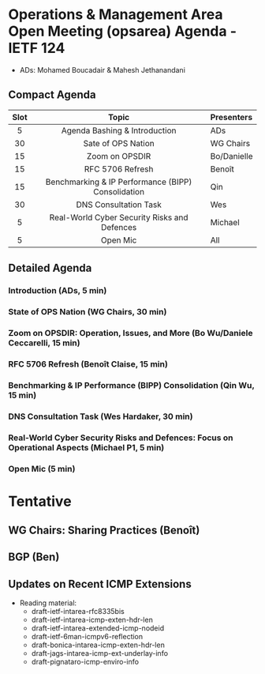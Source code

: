 # Operations & Management Area Open Meeting (opsarea) Agenda - IETF 124

* ADs: Mohamed Boucadair & Mahesh Jethanandani

## Compact Agenda

| Slot        | Topic                                               | Presenters   |
|:-----------:|:---------------------------------------------------:|:-------------|
| 5           | Agenda Bashing & Introduction                       | ADs          |
| 30          | Sate of OPS Nation                                  | WG Chairs    |
| 15          | Zoom on OPSDIR                                      | Bo/Danielle  |
| 15          | RFC 5706 Refresh                                    | Benoît       |
| 15          | Benchmarking & IP Performance (BIPP) Consolidation  | Qin          |
| 30          | DNS Consultation Task                               | Wes          |
| 5           | Real-World Cyber Security Risks and Defences        | Michael      |
| 5           | Open Mic                                            | All          |

## Detailed Agenda

### Introduction (ADs, 5 min)

### State of OPS Nation (WG Chairs, 30 min)

### Zoom on OPSDIR: Operation, Issues, and More (Bo Wu/Daniele Ceccarelli, 15 min)

### RFC 5706 Refresh (Benoît Claise, 15 min)

### Benchmarking & IP Performance (BIPP) Consolidation (Qin Wu, 15 min)

### DNS Consultation Task (Wes Hardaker, 30 min)

### Real-World Cyber Security Risks and Defences: Focus on Operational Aspects (Michael P1, 5 min)

### Open Mic (5 min)

# Tentative

## WG Chairs: Sharing Practices (Benoît)

## BGP (Ben)

## Updates on Recent ICMP Extensions

* Reading material:
   + draft-ietf-intarea-rfc8335bis
   + draft-ietf-intarea-icmp-exten-hdr-len
   + draft-ietf-intarea-extended-icmp-nodeid
   + draft-ietf-6man-icmpv6-reflection
   + draft-bonica-intarea-icmp-exten-hdr-len
   + draft-jags-intarea-icmp-ext-underlay-info
   + draft-pignataro-icmp-enviro-info


